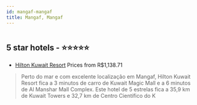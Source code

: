 ```yaml
---
id: mangaf-mangaf
title: Mangaf, Mangaf
---
```


<center><img src="https://i.travelapi.com/hotels/1000000/900000/894800/894719/2e190728_z.jpg" alt="" /></center>


##  5 star hotels - ⭐️⭐️⭐️⭐️⭐️

-    [Hilton Kuwait Resort](https://www.hurb.com/br/aud/https://www.hurb.com/br/hotels/mangaf/hilton-kuwait-resort-HT-3IPW?cmp=18055) Prices from R$1,138.71
   > Perto do mar e com excelente localização em Mangaf, Hilton Kuwait Resort fica a 3 minutos de carro de Kuwait Magic Mall e a 6 minutos de Al Manshar Mall Complex.  Este hotel de 5 estrelas fica a 35,9 km de Kuwait Towers e 32,7 km de Centro Científico do K
